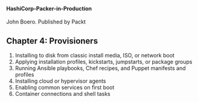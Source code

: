 #### HashiCorp-Packer-in-Production
John Boero. Published by Packt

## Chapter 4: Provisioners
1. Installing to disk from classic install media, ISO, or network boot
2. Applying installation profiles, kickstarts, jumpstarts, or package groups 
3. Running Ansible playbooks, Chef recipes, and Puppet manifests and profiles
4. Installing cloud or hypervisor agents 
5. Enabling common services on first boot 
6. Container connections and shell tasks